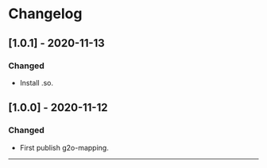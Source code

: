 # Changelog

## [1.0.1] - 2020-11-13
### Changed
- Install .so.

## [1.0.0] - 2020-11-12
### Changed
- First publish g2o-mapping.


---
